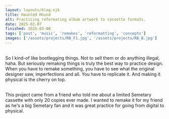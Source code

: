 ```yaml
---
layout: layouts/blog.njk
title: Haunted Mound
alt: Practicing reformating album artwork to cassette formats.
date: 2025-02-07
finished: 2025-03-08
tags: ['post', 'music', 'remakes', 'reformatting', 'concepts']
images: ['/assets/projects/RB_F1.jpg', '/assets/projects/RB_B.jpg']
---
```


<br> So I kind-of like bootlegging things. Not to sell them or do anything illegal, haha. But seriously remaking things is truly the best way to practice design. When you have to remake something, you have to see what the original designer saw, imperfections and all. You have to replicate it. And making it physical is the cherry on top.

<br> This project came from a friend who told me about a limited Semetary cassette with only 20 copies ever made. I wanted to remake it for my friend as he's a big Semetary fan and it was great practice for going from digital to physical.